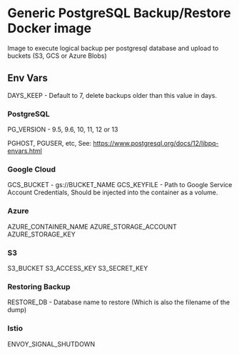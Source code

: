 # Generic PostgreSQL Backup/Restore Docker image
Image to execute logical backup per postgresql database and upload to buckets (S3, GCS or Azure Blobs)

## Env Vars
DAYS_KEEP - Default to 7, delete backups older than this value in days.

### PostgreSQL
PG_VERSION - 9.5, 9.6, 10, 11, 12 or 13

PGHOST, PGUSER, etc, See: https://www.postgresql.org/docs/12/libpq-envars.html


### Google Cloud
GCS_BUCKET - gs://BUCKET_NAME
GCS_KEYFILE - Path to Google Service Account Credentials, Should be injected into the container as a volume.



### Azure
AZURE_CONTAINER_NAME
AZURE_STORAGE_ACCOUNT
AZURE_STORAGE_KEY


### S3
S3_BUCKET
S3_ACCESS_KEY
S3_SECRET_KEY

### Restoring Backup

RESTORE_DB - Database name to restore 
              (Which is also the filename of the dump)

### Istio
ENVOY_SIGNAL_SHUTDOWN


